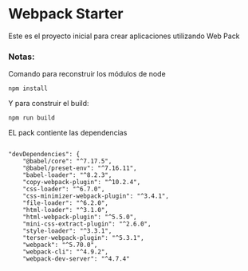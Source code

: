 # Webpack Starter

Este es el proyecto inicial para crear aplicaciones utilizando Web Pack

### Notas:
Comando para reconstruir los módulos de node
``` 
npm install
```
Y para construir el build:

```
npm run build
```


EL pack contiente las dependencias
```

"devDependencies": {
    "@babel/core": "^7.17.5",
    "@babel/preset-env": "^7.16.11",
    "babel-loader": "^8.2.3",
    "copy-webpack-plugin": "^10.2.4",
    "css-loader": "^6.7.0",
    "css-minimizer-webpack-plugin": "^3.4.1",
    "file-loader": "^6.2.0",
    "html-loader": "^3.1.0",
    "html-webpack-plugin": "^5.5.0",
    "mini-css-extract-plugin": "^2.6.0",
    "style-loader": "^3.3.1",
    "terser-webpack-plugin": "^5.3.1",
    "webpack": "^5.70.0",
    "webpack-cli": "^4.9.2",
    "webpack-dev-server": "^4.7.4"
```

